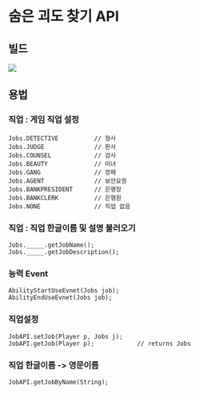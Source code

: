 # **숨은 괴도 찾기 API**

## 빌드
[![](https://jitpack.io/v/NullD4201/ThiefGame.svg)](https://jitpack.io/#NullD4201/ThiefGame)

## 용법

### 직업 : 게임 직업 설정
```
Jobs.DETECTIVE          // 형사
Jobs.JUDGE              // 판사
Jobs.COUNSEL            // 검사
Jobs.BEAUTY             // 미녀
Jobs.GANG               // 깡패
Jobs.AGENT              // 보안요원
Jobs.BANKPRESIDENT      // 은행장
Jobs.BANKCLERK          // 은행원
Jobs.NONE               // 직업 없음
```

### 직업 : 직업 한글이름 및 설명 불러오기
```
Jobs._____.getJobName();
Jobs._____.getJobDescription();
```

### 능력 Event
```
AbilityStartUseEvnet(Jobs job);
AbilityEndUseEvnet(Jobs job);
```

### 직업설정
```
JobAPI.setJob(Player p, Jobs j);
JobAPI.getJob(Player p);            // returns Jobs
```

### 직업 한글이름 -> 영문이름
```
JobAPI.getJobByName(String);
```
